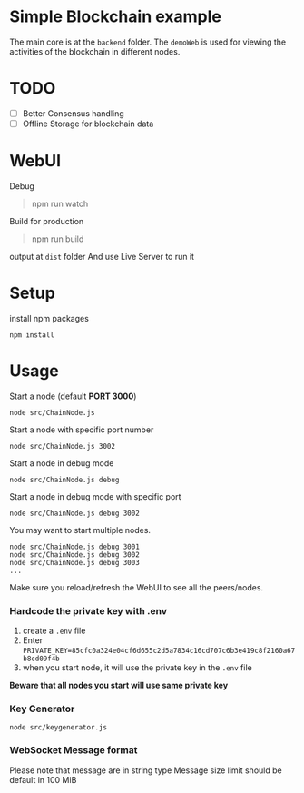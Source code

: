 # Simple Blockchain example
The main core is at the `backend` folder. The `demoWeb` is used for viewing the activities of the blockchain in different nodes.

# TODO
- [ ] Better Consensus handling
- [ ] Offline Storage for blockchain data

# WebUI
Debug
>npm run watch

Build for production
>npm run build

output at `dist` folder
And use Live Server to run it

# Setup
install npm packages

```
npm install
```

# Usage
Start a node (default **PORT 3000**)
```
node src/ChainNode.js
```

Start a node with specific port number
```
node src/ChainNode.js 3002
```

Start a node in debug mode
```
node src/ChainNode.js debug
```

Start a node in debug mode with specific port
```
node src/ChainNode.js debug 3002
```

You may want to start multiple nodes.
```
node src/ChainNode.js debug 3001
node src/ChainNode.js debug 3002
node src/ChainNode.js debug 3003
...
```
Make sure you reload/refresh the WebUI to see all the peers/nodes.


### Hardcode the private key with .env
1. create a `.env` file
2. Enter `PRIVATE_KEY=85cfc0a324e04cf6d655c2d5a7834c16cd707c6b3e419c8f2160a67b8cd09f4b`
3. when you start node, it will use the private key in the `.env` file

**Beware that all nodes you start will use same private key**

### Key Generator
```
node src/keygenerator.js
```

### WebSocket Message format
Please note that message are in string type
Message size limit should be default in 100 MiB